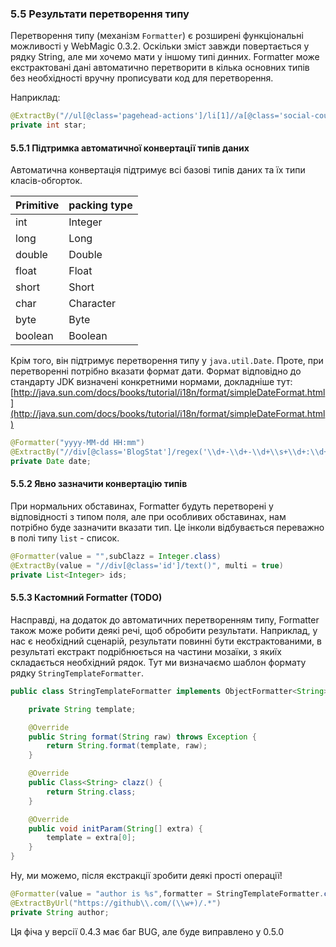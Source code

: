 ### 5.5 Результати перетворення типу

Перетворення типу (механізм `Formatter`) є розширені функціональні можливості у WebMagic 0.3.2. Оскільки зміст завжди повертається у рядку String, але ми хочемо мати у іншому типі динних. Formatter може екстрактовані дані автоматично перетворити в кілька основних типів без необхідності вручну прописувати код для перетворення.

Наприклад:
```java
@ExtractBy("//ul[@class='pagehead-actions']/li[1]//a[@class='social-count js-social-count']/text()")
private int star;
```

#### 5.5.1 Підтримка автоматичної конвертації типів даних

Автоматична конвертація підтримує всі базові типів даних та їх типи класів-обгорток.

| Primitive | packing type |
| ------------ | ---------|
| int | Integer | 
| long | Long |
| double | Double |
| float | Float |
| short | Short |
| char | Character |
| byte | Byte |
| boolean | Boolean |

Крім того, він підтримує перетворення типу у `java.util.Date`. Проте, при перетворенні потрібно вказати формат дати. Формат відповідно до стандарту JDK визначені конкретними нормами, докладніше тут: [http://java.sun.com/docs/books/tutorial/i18n/format/simpleDateFormat.html](http://java.sun.com/docs/books/tutorial/i18n/format/simpleDateFormat.html)

```java
@Formatter("yyyy-MM-dd HH:mm")
@ExtractBy("//div[@class='BlogStat']/regex('\\d+-\\d+-\\d+\\s+\\d+:\\d+')")
private Date date;
```


#### 5.5.2 Явно зазначити конвертацію типів

При нормальних обставинах, Formatter будуть перетворені у відповідності з типом поля, але при особливих обставинах, нам потрібно буде зазначити вказати тип. Це інколи відбувається переважно в полі типу `list` - список.

```java
@Formatter(value = "",subClazz = Integer.class)
@ExtractBy(value = "//div[@class='id']/text()", multi = true)
private List<Integer> ids;
```

#### 5.5.3 Кастомний Formatter (TODO)

Насправді, на додаток до автоматичних перетворенням типу, Formatter також може робити деякі речі, щоб обробити результати. Наприклад, у нас є необхідний сценарій, результати повинні бути екстрактованими, в результаті екстракт подрібнюється на частини мозаїки, з якиїх складається необхідний рядок. Тут ми визначаємо шаблон формату рядку `StringTemplateFormatter`.

```java
public class StringTemplateFormatter implements ObjectFormatter<String> {

    private String template;

    @Override
    public String format(String raw) throws Exception {
        return String.format(template, raw);
    }

    @Override
    public Class<String> clazz() {
        return String.class;
    }

    @Override
    public void initParam(String[] extra) {
        template = extra[0];
    }
}
```

Ну, ми можемо, після екстракції зробити деякі прості операції!

```java
@Formatter(value = "author is %s",formatter = StringTemplateFormatter.class)
@ExtractByUrl("https://github\\.com/(\\w+)/.*")
private String author;
```

Ця фіча у версії 0.4.3 має баг BUG, але буде виправлено у 0.5.0
